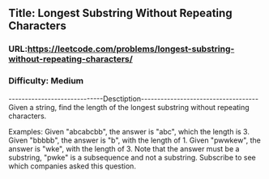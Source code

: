 ## Title: Longest Substring Without Repeating Characters

### URL:https://leetcode.com/problems/longest-substring-without-repeating-characters/
### Difficulty: Medium

-----------------------------Desctiption------------------------------------
Given a string, find the length of the longest substring without repeating characters.

Examples:
Given "abcabcbb", the answer is "abc", which the length is 3.
Given "bbbbb", the answer is "b", with the length of 1.
Given "pwwkew", the answer is "wke", with the length of 3. Note that the answer
must be a substring, "pwke" is a subsequence and not a substring.
Subscribe to see which companies asked this question.
